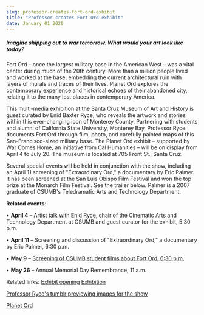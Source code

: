 ```yaml
---
slug: professor-creates-fort-ord-exhibit
title: "Professor creates Fort Ord exhibit"
date: January 01 2020
---
```


 
<h5>
  Imagine shipping out to war tomorrow. What would your art look like today?
</h5>
<p>
  Fort Ord – once the largest military base in the American West – was a vital
  center during much of the 20th century. More than a million people lived and
  worked at the base, embedding the current architectural ruin with layers of
  murals and traces of their lives. Planet Ord explores the contemporary
  experience and historical echoes of their abandoned city, relating it to the
  many lost places in contemporary America.
</p>
<p>
  This multi-media exhibition at the Santa Cruz Museum of Art and History is
  guest curated by Enid Baxter Ryce, who reveals the artwork and stories within
  this ever-changing icon of Monterey County. Partnering with students and
  alumni of California State University, Monterey Bay, Professor Ryce documents
  Fort Ord through film, photo, and carefully painted maps of this
  San-Francisco-sized military base. The Planet Ord exhibit – supported by War
  Comes Home, an initiative from Cal Humanities – will be on display from April
  4 to July 20. The museum is located at 705 Front St., Santa Cruz.
</p>
<p>
  Several special events will be held in conjunction with the show, including an
  April 11 screening of "Extraordinary Ord," a documentary by Eric Palmer. It
  has been screened at the San Luis Obispo Film Festival and won the top prize
  at the Monarch Film Festival. See the trailer below. Palmer is a 2007 graduate
  of CSUMB's Teledramatic Arts and Technology Department.
</p>
<p><strong>Related events</strong>:</p>
<p>
  • <strong>April 4</strong> – Artist talk with Enid Ryce, chair of the
  Cinematic Arts and Technology Department at CSUMB and guest curator for the
  exhibit, 5:30 p.m.
</p>
<p>
  • <strong>April 11</strong> – Screening and discussion of "Extraordinary Ord,"
  a documentary by Eric Palmer, 6:30 p.m.
</p>
<p>
  • <strong>May 9</strong> –
  <a
    href="https://news.csumb.edu/news/2014/apr/29/environmental-filmmaking-class-explores-fort-ord"
    >Screening of CSUMB student films about Fort Ord, 6:30 p.m.</a
  >
</p>
<p>• <strong>May 26</strong> – Annual Memorial Day Remembrance, 11 a.m.</p>
<p>
  Related links:
  <a href="https://www.santacruzmah.org/event/free-first-friday-15/"
    >Exhibit opening</a
  >
  <a href="https://www.santacruzmah.org/2014/planet-ord-april-4-june-22/"
    >Exhibition</a
  >
</p>
<p>
  <a href="https://enidbb.tumblr.com"
    >Professor Ryce's tumblr previewing images for the show</a
  >
</p>
<p><a href="https://planetord.com">Planet Ord</a></p>
 
